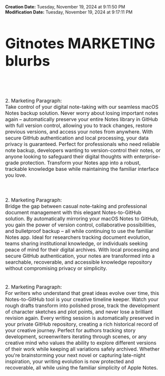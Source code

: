 <div><b>Creation Date:</b> Tuesday, November 19, 2024 at 9:11:50 PM<br></div>
<div><b>Modification Date:</b> Tuesday, November 19, 2024 at 9:17:11 PM<br></div>
<div><b><span style="font-size: 23px"><h1>Gitnotes MARKETING blurbs</h1></span></b></div>
<div><span style="font-size: 16px"><br></span></div>
<div><span style="font-size: 16px"><br></span></div>
<div><span style="font-size: 16px"><br></span></div>
<div><span style="font-size: 16px">2. Marketing Paragraph:</span></div>
<div><span style="font-size: 16px">Take control of your digital note-taking with our seamless macOS Notes backup solution. Never worry about losing important notes again – automatically preserve your entire Notes library in GitHub with full version control, allowing you to track changes, restore previous versions, and access your notes from anywhere. With secure GitHub authentication and local processing, your data privacy is guaranteed. Perfect for professionals who need reliable note backup, developers wanting to version-control their notes, or anyone looking to safeguard their digital thoughts with enterprise-grade protection. Transform your Notes app into a robust, trackable knowledge base while maintaining the familiar interface you love.</span></div>
<div><span style="font-size: 16px"><br></span></div>
<div><span style="font-size: 16px"><br></span></div>
<div><span style="font-size: 16px"><br></span></div>
<div><span style="font-size: 16px">2. Marketing Paragraph:</span></div>
<div><span style="font-size: 16px">Bridge the gap between casual note-taking and professional document management with this elegant Notes-to-GitHub solution. By automatically mirroring your macOS Notes to GitHub, you gain the power of version control, collaborative possibilities, and bulletproof backup – all while continuing to use the familiar Notes app. Ideal for researchers tracking document evolution, teams sharing institutional knowledge, or individuals seeking peace of mind for their digital archives. With local processing and secure GitHub authentication, your notes are transformed into a searchable, recoverable, and accessible knowledge repository without compromising privacy or simplicity.</span></div>
<div><span style="font-size: 16px"><br></span></div>
<div><span style="font-size: 16px"><br></span></div>
<div><span style="font-size: 16px">2. Marketing Paragraph:</span></div>
<div><span style="font-size: 16px">For writers who understand that great ideas evolve over time, this Notes-to-GitHub tool is your creative timeline keeper. Watch your rough drafts transform into polished prose, track the development of character sketches and plot points, and never lose a brilliant revision again. Every writing session is automatically preserved in your private GitHub repository, creating a rich historical record of your creative journey. Perfect for authors tracking story development, screenwriters iterating through scenes, or any creative mind who values the ability to explore different versions of their work while keeping all variations safely archived. Whether you're brainstorming your next novel or capturing late-night inspiration, your writing evolution is now protected and recoverable, all while using the familiar simplicity of Apple Notes.</span></div>
<div><span style="font-size: 16px"><br></span></div>

